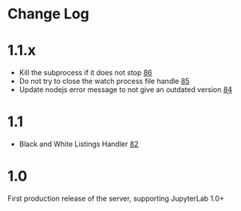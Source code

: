 # Change Log

# 1.1.x
- Kill the subprocess if it does not stop [86](https://github.com/jupyterlab/jupyterlab_server/pull/86)
- Do not try to close the watch process file handle [85](https://github.com/jupyterlab/jupyterlab_server/pull/85)
- Update nodejs error message to not give an outdated version [84](https://github.com/jupyterlab/jupyterlab_server/pull/84)

# 1.1
- Black and White Listings Handler [82](https://github.com/jupyterlab/jupyterlab_server/pull/82)

# 1.0
First production release of the server, supporting JupyterLab 1.0+

